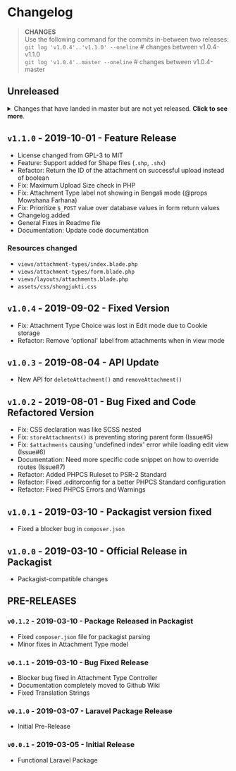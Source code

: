 # Changelog

> **CHANGES**<br>
> Use the following command for the commits in-between two releases:<br>
> `git log 'v1.0.4'..'v1.1.0' --oneline` # changes between v1.0.4-v1.1.0<br>
> `git log 'v1.0.4'..master --oneline` # changes between v1.0.4-master

## Unreleased

<details>
  <summary>
    Changes that have landed in master but are not yet released.
    <strong>Click to see more</strong>.
  </summary>

* Nothing for now :)

</details>

## `v1.1.0` - 2019-10-01 - Feature Release

* License changed from GPL-3 to MIT
* Feature: Support added for Shape files (`.shp`, `.shx`)
* Refactor: Return the ID of the attachment on successful upload instead of boolean
* Fix: Maximum Upload Size check in PHP
* Fix: Attachment Type label not showing in Bengali mode (@props Mowshana Farhana)
* Fix: Prioritize `$_POST` value over database values in form return values
* Changelog added
* General Fixes in Readme file
* Documentation: Update code documentation

### Resources changed

* `views/attachment-types/index.blade.php`
* `views/attachment-types/form.blade.php`
* `views/layouts/attachments.blade.php`
* `assets/css/shongjukti.css`

## `v1.0.4` - 2019-09-02 - Fixed Version

* Fix: Attachment Type Choice was lost in Edit mode due to Cookie storage
* Refactor: Remove 'optional' label from attachments when in view mode

## `v1.0.3` - 2019-08-04 - API Update

* New API for `deleteAttachment()` and `removeAttachment()`

## `v1.0.2` - 2019-08-01 - Bug Fixed and Code Refactored Version

* Fix: CSS declaration was like SCSS nested
* Fix: `storeAttachments()` is preventing storing parent form (Issue#5)
* Fix: `$attachments` causing 'undefined index' error while loading edit view (Issue#6)
* Documentation: Need more specific code snippet on how to override routes (Issue#7)
* Refactor: Added PHPCS Ruleset to PSR-2 Standard
* Refactor: Fixed .editorconfig for a better PHPCS Standard configuration
* Refactor: Fixed PHPCS Errors and Warnings

## `v1.0.1` - 2019-03-10 - Packagist version fixed

* Fixed a blocker bug in `composer.json`

## `v1.0.0` - 2019-03-10 - Official Release in Packagist

* Packagist-compatible changes

## PRE-RELEASES

### `v0.1.2` - 2019-03-10 - Package Released in Packagist

* Fixed `composer.json` file for packagist parsing
* Minor fixes in Attachment Type model

### `v0.1.1` - 2019-03-10 - Bug Fixed Release

* Blocker bug fixed in Attachment Type Controller
* Documentation completely moved to Github Wiki
* Fixed Translation Strings

### `v0.1.0` - 2019-03-07 - Laravel Package Release

* Initial Pre-Release

### `v0.0.1` - 2019-03-05 - Initial Release

* Functional Laravel Package
